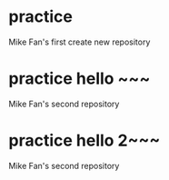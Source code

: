 # practice
Mike Fan's first create new repository 

# practice hello ~~~
Mike Fan's second repository 

# practice hello 2~~~
Mike Fan's second repository 
